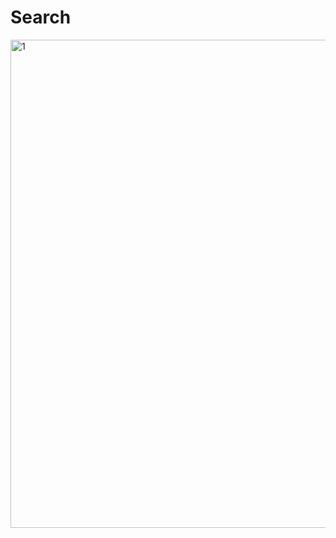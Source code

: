# Search
<img width="781" alt="1" src="https://user-images.githubusercontent.com/77951944/229558792-e05fdff4-da56-46fd-9940-d697259e5538.png">
